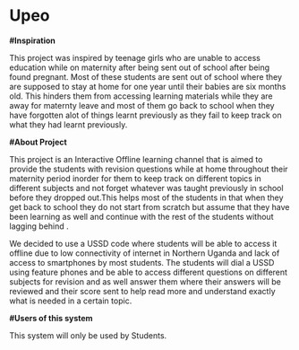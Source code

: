# Upeo
****#Inspiration****

This project was inspired by teenage girls who are unable to access education while on maternity after being sent out of school after being found pregnant. Most of these students  are sent out of school where they are supposed to stay at home for one year until their babies are six months old. This hinders them from accessing learning materials while they are away for maternty leave and most of them go back to school when they have forgotten alot of things learnt previously as they fail to keep track on what they had learnt previously.

****#About Project****

This project is an Interactive Offline learning channel that is aimed to provide the students with revision questions while at home throughout their maternity period inorder for them to keep track on different topics in different subjects and not forget whatever was taught previously in school before they dropped out.This helps most of the students in that when they get back to school they do not start from scratch but assume that they have been learning as well and continue with the rest of the students without lagging behind .

We decided to use a USSD code where students will be able to access it offline due to low connectivity of internet in Northern Uganda and lack of access to smartphones by most students. The students  will dial a USSD using feature phones and be able to access different questions on different subjects for revision and as well answer them where their answers will be reviewed and their score sent to help read more and understand exactly what is needed in a certain topic.

**#Users of this system**

This system will only be used by Students.
